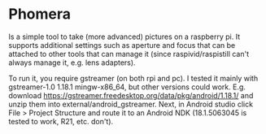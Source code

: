 # Phomera

Is a simple tool to take (more advanced) pictures on a raspberry pi. It supports additional settings such as aperture and focus that can be attached to other tools that can manage it (since raspivid/raspistill can't always manage it, e.g. lens adapters). 

To run it, you require gstreamer (on both rpi and pc). I tested it mainly with gstreamer-1.0 1.18.1 mingw-x86_64, but other versions could work. E.g. download https://gstreamer.freedesktop.org/data/pkg/android/1.18.1/ and unzip them into external/android_gstreamer. Next, in Android studio click File > Project Structure and route it to an Android NDK (18.1.5063045 is tested to work, R21, etc. don't).